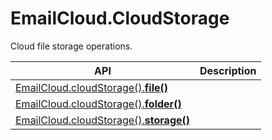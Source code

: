 # EmailCloud.CloudStorage
Cloud file storage operations.

API | Description
--- | -----------
[EmailCloud.cloudStorage().**file()**](FileApi_list.md) | 
[EmailCloud.cloudStorage().**folder()**](FolderApi_list.md) | 
[EmailCloud.cloudStorage().**storage()**](StorageApi_list.md) | 
